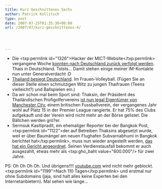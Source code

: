 ```yaml
---
title: Kurz Geschnittenes Sechs
author: Patrick Kollitsch
type: post
date: 2007-07-25T01:35:36+00:00
url: /2007/07/kurz-geschnittenes-4/




---
```

  * Die <txp:permlink id="1326">Hacker der <span class="caps">MICT</span>-Website</txp:permlink> vergangene Woche [konnten nach Deutschland zurück verfolgt werden][1]. Thais in Deutschland. Tststs&#8230; Damit stehen einige meiner IM-Kontakte nun unter Generalverdacht :D
  * [Thailand besiegt Deutschland][2]. Im Frauen-Volleyball. (Fügen Sie an dieser Stelle einen schmutzigen Witz zu jungen Thaifrauen (Teens vielleicht?) und Ballspielen ein.)
  * Da wir schon mal beim Sport sind: Thaksin, der Präsident des Thailändischen Profigolfervereins [ist nun legal Eigentümer von Manchester City][3], einem britischen Fussballverein, der vergangenes Jahr wohl auf Platz 15 in der Premier League rangierte. Er hat 75% des Clubs aufgekauft und der Verein wird nicht mehr an der Börse gelistet. Die Bällchen werden grö?er.
  * Sermsuk Kasitipradit, ein ehemaliger Reporter bei der Bangkok Post, <txp:permlink id="1122">der auf Betreiben Thaksins abgesetzt wurde, weil er über Baumängel am neuen Flughafen Subvarnabhumi in Bangkok berichtet hat</txp:permlink>, muss nun wieder angestellt werden, [das hat ein Gericht angeordnet][4]. Seinen Verdienstausfall bekommt er auch ausgezahlt, etwas mehr als <txp:gho_baht value="600.000"/> für zwei Jahre.

PS: Oh Oh Oh Oh. Und übrigens!!!! [youtube.com][5] wird nicht mehr geblockt. <txp:permlink id="1199">Nach 110 Tagen</txp:permlink> und erstmal nur ohne Subdomains (jaja, sind halt alles keine Experten bei den Internetanbietern). Mal sehen wie lange&#8230;

 [1]: http://www.asiamedia.ucla.edu/article.asp?parentid=74362
 [2]: http://www.bangkokpost.com/Sports/24Jul2007_sport30.php
 [3]: http://www.nationmultimedia.com/breakingnews/read.php?newsid=30042041
 [4]: http://www.nationmultimedia.com/breakingnews/read.php?newsid=30042204
 [5]: http://youtube.com/